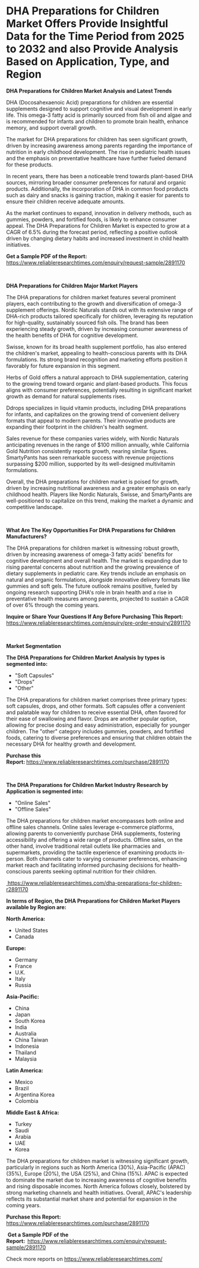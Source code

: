<p><h1>DHA Preparations for Children Market Offers Provide Insightful Data for the Time Period from 2025 to 2032 and also Provide Analysis Based on Application, Type, and Region</h1></p><p><strong>DHA Preparations for Children Market Analysis and Latest Trends</strong></p>
<p><p>DHA (Docosahexaenoic Acid) preparations for children are essential supplements designed to support cognitive and visual development in early life. This omega-3 fatty acid is primarily sourced from fish oil and algae and is recommended for infants and children to promote brain health, enhance memory, and support overall growth. </p><p>The market for DHA preparations for children has seen significant growth, driven by increasing awareness among parents regarding the importance of nutrition in early childhood development. The rise in pediatric health issues and the emphasis on preventative healthcare have further fueled demand for these products. </p><p>In recent years, there has been a noticeable trend towards plant-based DHA sources, mirroring broader consumer preferences for natural and organic products. Additionally, the incorporation of DHA in common food products such as dairy and snacks is gaining traction, making it easier for parents to ensure their children receive adequate amounts. </p><p>As the market continues to expand, innovation in delivery methods, such as gummies, powders, and fortified foods, is likely to enhance consumer appeal. The DHA Preparations for Children Market is expected to grow at a CAGR of 6.5% during the forecast period, reflecting a positive outlook driven by changing dietary habits and increased investment in child health initiatives.</p></p>
<p><strong>Get a Sample PDF of the Report:&nbsp;</strong> <a href="https://www.reliableresearchtimes.com/enquiry/request-sample/2891170?utm_campaign=2203&utm_medium=2&utm_source=Github&utm_content=ia&utm_term=14032025&utm_id=dha-preparations-for-children">https://www.reliableresearchtimes.com/enquiry/request-sample/2891170</a></p>
<p>&nbsp;</p>
<p><strong>DHA Preparations for Children Major Market Players</strong></p>
<p><p>The DHA preparations for children market features several prominent players, each contributing to the growth and diversification of omega-3 supplement offerings. Nordic Naturals stands out with its extensive range of DHA-rich products tailored specifically for children, leveraging its reputation for high-quality, sustainably sourced fish oils. The brand has been experiencing steady growth, driven by increasing consumer awareness of the health benefits of DHA for cognitive development.</p><p>Swisse, known for its broad health supplement portfolio, has also entered the children's market, appealing to health-conscious parents with its DHA formulations. Its strong brand recognition and marketing efforts position it favorably for future expansion in this segment.</p><p>Herbs of Gold offers a natural approach to DHA supplementation, catering to the growing trend toward organic and plant-based products. This focus aligns with consumer preferences, potentially resulting in significant market growth as demand for natural supplements rises.</p><p>Ddrops specializes in liquid vitamin products, including DHA preparations for infants, and capitalizes on the growing trend of convenient delivery formats that appeal to modern parents. Their innovative products are expanding their footprint in the children's health segment.</p><p>Sales revenue for these companies varies widely, with Nordic Naturals anticipating revenues in the range of $100 million annually, while California Gold Nutrition consistently reports growth, nearing similar figures. SmartyPants has seen remarkable success with revenue projections surpassing $200 million, supported by its well-designed multivitamin formulations.</p><p>Overall, the DHA preparations for children market is poised for growth, driven by increasing nutritional awareness and a greater emphasis on early childhood health. Players like Nordic Naturals, Swisse, and SmartyPants are well-positioned to capitalize on this trend, making the market a dynamic and competitive landscape.</p></p>
<p>&nbsp;</p>
<p><strong>What Are The Key Opportunities For DHA Preparations for Children Manufacturers?</strong></p>
<p><p>The DHA preparations for children market is witnessing robust growth, driven by increasing awareness of omega-3 fatty acids' benefits for cognitive development and overall health. The market is expanding due to rising parental concerns about nutrition and the growing prevalence of dietary supplements in pediatric care. Key trends include an emphasis on natural and organic formulations, alongside innovative delivery formats like gummies and soft gels. The future outlook remains positive, fueled by ongoing research supporting DHA's role in brain health and a rise in preventative health measures among parents, projected to sustain a CAGR of over 6% through the coming years.</p></p>
<p><strong>Inquire or Share Your Questions If Any Before Purchasing This Report:</strong> <a href="https://www.reliableresearchtimes.com/enquiry/pre-order-enquiry/2891170?utm_campaign=2203&utm_medium=2&utm_source=Github&utm_content=ia&utm_term=14032025&utm_id=dha-preparations-for-children">https://www.reliableresearchtimes.com/enquiry/pre-order-enquiry/2891170</a></p>
<p>&nbsp;</p>
<p><strong>Market Segmentation</strong></p>
<p><strong>The DHA Preparations for Children Market Analysis by types is segmented into:</strong></p>
<p><ul><li>"Soft Capsules"</li><li>"Drops"</li><li>"Other"</li></ul></p>
<p><p>The DHA preparations for children market comprises three primary types: soft capsules, drops, and other formats. Soft capsules offer a convenient and palatable way for children to receive essential DHA, often favored for their ease of swallowing and flavor. Drops are another popular option, allowing for precise dosing and easy administration, especially for younger children. The "other" category includes gummies, powders, and fortified foods, catering to diverse preferences and ensuring that children obtain the necessary DHA for healthy growth and development.</p></p>
<p><strong>Purchase this Report:&nbsp;</strong><a href="https://www.reliableresearchtimes.com/purchase/2891170?utm_campaign=2203&utm_medium=2&utm_source=Github&utm_content=ia&utm_term=14032025&utm_id=dha-preparations-for-children">https://www.reliableresearchtimes.com/purchase/2891170</a></p>
<p>&nbsp;</p>
<p><strong>The DHA Preparations for Children Market Industry Research by Application is segmented into:</strong></p>
<p><ul><li>"Online Sales"</li><li>"Offline Sales"</li></ul></p>
<p><p>The DHA preparations for children market encompasses both online and offline sales channels. Online sales leverage e-commerce platforms, allowing parents to conveniently purchase DHA supplements, fostering accessibility and offering a wide range of products. Offline sales, on the other hand, involve traditional retail outlets like pharmacies and supermarkets, providing the tactile experience of examining products in-person. Both channels cater to varying consumer preferences, enhancing market reach and facilitating informed purchasing decisions for health-conscious parents seeking optimal nutrition for their children.</p></p>
<p><a href="https://www.reliableresearchtimes.com/dha-preparations-for-children-r2891170?utm_campaign=2203&utm_medium=2&utm_source=Github&utm_content=ia&utm_term=14032025&utm_id=dha-preparations-for-children">&nbsp;https://www.reliableresearchtimes.com/dha-preparations-for-children-r2891170</a></p>
<p><strong>In terms of Region, the DHA Preparations for Children Market Players available by Region are:</strong></p>
<p>
    <p> <strong> North America: </strong>
        <ul>
            <li>United States</li>
            <li>Canada</li>
        </ul>
        </p> 
    <p> <strong> Europe: </strong>
        <ul>
            <li>Germany</li>
            <li>France</li>
            <li>U.K.</li>
            <li>Italy</li>
            <li>Russia</li>
        </ul>
        </p> 
    <p> <strong> Asia-Pacific: </strong>
        <ul>
            <li>China</li>
            <li>Japan</li>
            <li>South Korea</li>
            <li>India</li>
            <li>Australia</li>
            <li>China Taiwan</li>
            <li>Indonesia</li>
            <li>Thailand</li>
            <li>Malaysia</li>
        </ul>
        </p> 
    <p> <strong> Latin America: </strong>
        <ul>
            <li>Mexico</li>
            <li>Brazil</li>
            <li>Argentina Korea</li>
            <li>Colombia</li>
        </ul>
        </p> 
    <p> <strong> Middle East & Africa: </strong>
        <ul>
            <li>Turkey</li>
            <li>Saudi</li>
            <li>Arabia</li>
            <li>UAE</li>
            <li>Korea</li>
        </ul>
    </p>
    </p>
<p><p>The DHA preparations for children market is witnessing significant growth, particularly in regions such as North America (30%), Asia-Pacific (APAC) (35%), Europe (20%), the USA (25%), and China (15%). APAC is expected to dominate the market due to increasing awareness of cognitive benefits and rising disposable incomes. North America follows closely, bolstered by strong marketing channels and health initiatives. Overall, APAC's leadership reflects its substantial market share and potential for expansion in the coming years.</p></p>
<p><strong>Purchase this Report: </strong><a href="https://www.reliableresearchtimes.com/purchase/2891170?utm_campaign=2203&utm_medium=2&utm_source=Github&utm_content=ia&utm_term=14032025&utm_id=dha-preparations-for-children">https://www.reliableresearchtimes.com/purchase/2891170</a></p>
<p>&nbsp;<strong>Get a Sample PDF of the Report:&nbsp;&nbsp;</strong><a href="https://www.reliableresearchtimes.com/enquiry/request-sample/2891170?utm_campaign=2203&utm_medium=2&utm_source=Github&utm_content=ia&utm_term=14032025&utm_id=dha-preparations-for-children">https://www.reliableresearchtimes.com/enquiry/request-sample/2891170</a></p>
<p><strong></strong></p>
<p>Check more reports on <a href="https://www.reliableresearchtimes.com/?utm_campaign=2203&utm_medium=2&utm_source=Github&utm_content=ia&utm_term=14032025&utm_id=dha-preparations-for-children">https://www.reliableresearchtimes.com/</a></p>